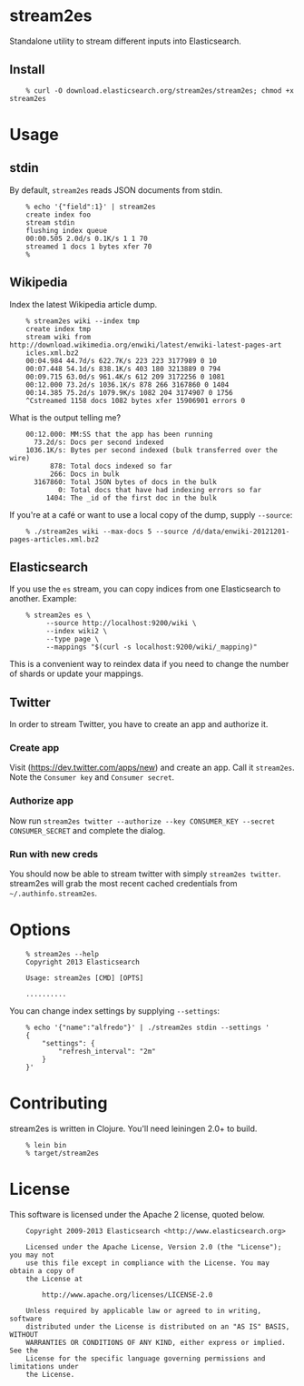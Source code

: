 # stream2es

Standalone utility to stream different inputs into Elasticsearch.

## Install

        % curl -O download.elasticsearch.org/stream2es/stream2es; chmod +x stream2es

# Usage

## stdin

By default, `stream2es` reads JSON documents from stdin.

        % echo '{"field":1}' | stream2es
        create index foo
        stream stdin
        flushing index queue
        00:00.505 2.0d/s 0.1K/s 1 1 70
        streamed 1 docs 1 bytes xfer 70
        %

## Wikipedia

Index the latest Wikipedia article dump.

        % stream2es wiki --index tmp            
        create index tmp
        stream wiki from http://download.wikimedia.org/enwiki/latest/enwiki-latest-pages-art
        icles.xml.bz2
        00:04.984 44.7d/s 622.7K/s 223 223 3177989 0 10
        00:07.448 54.1d/s 838.1K/s 403 180 3213889 0 794
        00:09.715 63.0d/s 961.4K/s 612 209 3172256 0 1081
        00:12.000 73.2d/s 1036.1K/s 878 266 3167860 0 1404
        00:14.385 75.2d/s 1079.9K/s 1082 204 3174907 0 1756
        ^Cstreamed 1158 docs 1082 bytes xfer 15906901 errors 0

What is the output telling me?

        00:12.000: MM:SS that the app has been running
          73.2d/s: Docs per second indexed
        1036.1K/s: Bytes per second indexed (bulk transferred over the wire)
              878: Total docs indexed so far
              266: Docs in bulk
          3167860: Total JSON bytes of docs in the bulk
                0: Total docs that have had indexing errors so far
             1404: The _id of the first doc in the bulk

If you're at a café or want to use a local copy of the dump, supply `--source`:

        % ./stream2es wiki --max-docs 5 --source /d/data/enwiki-20121201-pages-articles.xml.bz2

## Elasticsearch

If you use the `es` stream, you can copy indices from one Elasticsearch to another.  Example:

        % stream2es es \
             --source http://localhost:9200/wiki \
             --index wiki2 \
             --type page \
             --mappings "$(curl -s localhost:9200/wiki/_mapping)"

This is a convenient way to reindex data if you need to change the number of shards or update your mappings.

## Twitter

In order to stream Twitter, you have to create an app and authorize it.

### Create app

Visit (https://dev.twitter.com/apps/new) and create an app.  Call it `stream2es`.  Note the `Consumer key` and `Consumer secret`.

### Authorize app

Now run `stream2es twitter --authorize --key CONSUMER_KEY --secret CONSUMER_SECRET` and complete the dialog.

### Run with new creds

You should now be able to stream twitter with simply `stream2es twitter`.  stream2es will grab the most recent cached credentials from `~/.authinfo.stream2es`.


# Options

        % stream2es --help
        Copyright 2013 Elasticsearch

        Usage: stream2es [CMD] [OPTS]

        ..........


You can change index settings by supplying `--settings`:

        % echo '{"name":"alfredo"}' | ./stream2es stdin --settings '
        {
            "settings": {
                "refresh_interval": "2m"
            }
        }'

# Contributing

stream2es is written in Clojure.  You'll need leiningen 2.0+ to build.

        % lein bin
        % target/stream2es

# License

This software is licensed under the Apache 2 license, quoted below.

        Copyright 2009-2013 Elasticsearch <http://www.elasticsearch.org>

        Licensed under the Apache License, Version 2.0 (the "License"); you may not
        use this file except in compliance with the License. You may obtain a copy of
        the License at

            http://www.apache.org/licenses/LICENSE-2.0

        Unless required by applicable law or agreed to in writing, software
        distributed under the License is distributed on an "AS IS" BASIS, WITHOUT
        WARRANTIES OR CONDITIONS OF ANY KIND, either express or implied. See the
        License for the specific language governing permissions and limitations under
        the License.
